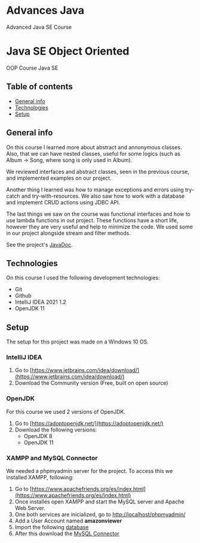 # Advances Java
Advanced Java SE Course

# Java SE Object Oriented
OOP Course Java SE

## Table of contents

* [General info](#general-info) 
* [Technologies](#technologies) 
* [Setup](#setup)
<!-- * [Concepts](#concepts) -->

## General info

On this course I learned more about abstract and annonymous classes. Also, that we can have nested classes, useful for some logics (such as Album -> Song, where song is only used in Album). 

We reviewed interfaces and abstract classes, seen in the previous course, and implemented examples on our project.

Another thing I learned was how to manage exceptions and errors using try-catch and try-with-resources. We also saw how to work with a database and implement CRUD actions using JDBC API.

The last things we saw on the course was functional interfaces and how to use lambda functions in out project. These functions have a short life, however they are very useful and help to minimize the code. We used some in our project alongside stream and filter methods.


See the project's [JavaDoc](https://lourdesnrdz.github.io/java-avanzado/JavaDoc/index.html).

## Technologies

On this course I used the following development technologies:
 <!-- - Visual Studio Code -->
 - Git
 - Github
 - IntelliJ IDEA 2021 1.2
 - OpenJDK 11

## Setup

The setup for this project was made on a Windows 10 OS.

### IntelliJ IDEA

1. Go to [https://www.jetbrains.com/idea/download/](https://www.jetbrains.com/idea/download/)
2. Download the Community version (Free, built on open source)

### OpenJDK
For this course we used 2 versions of OpenJDK.

1. Go to [https://adoptopenjdk.net/](https://adoptopenjdk.net/)
2. Download the following versions:
    - OpenJDK 8
    - OpenJDK 11

### XAMPP and MySQL Connector
We needed a phpmyadmin server for the project. To access this we installed XAMPP, following:
1. Go to [https://www.apachefriends.org/es/index.html](https://www.apachefriends.org/es/index.html) 
2. Once installes open XAMPP and start the MySQL server and Apache Web Server.
3. One both services are inicialized, go to [http://localhost/phpmyadmin/](http://localhost/phpmyadmin/)
4. Add a User Account named **amazonviewer**
5. Import the following [database](https://drive.google.com/file/d/1uneLZrRZ0y1ASOUkVzzw7qRQwrS0Ui-d/view?usp=sharing)
6. After this download the [MySQL Connector](https://dev.mysql.com/downloads/connector/j/5.1.html)